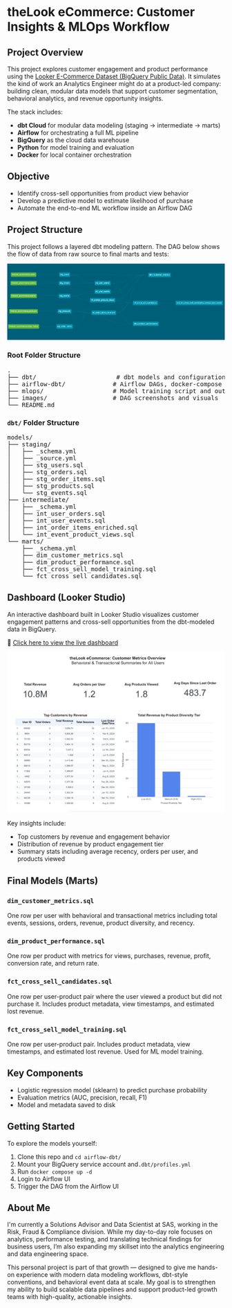 # theLook eCommerce: Customer Insights & MLOps Workflow

## Project Overview

This project explores customer engagement and product performance using the [Looker E-Commerce Dataset (BigQuery Public Data)](https://console.cloud.google.com/marketplace/product/bigquery-public-data/thelook-ecommerce). It simulates the kind of work an Analytics Engineer might do at a product-led company: building clean, modular data models that support customer segmentation, behavioral analytics, and revenue opportunity insights.  

The stack includes:
- **dbt Cloud** for modular data modeling (staging → intermediate → marts)  
- **Airflow** for orchestrating a full ML pipeline  
- **BigQuery** as the cloud data warehouse  
- **Python** for model training and evaluation  
- **Docker** for local container orchestration

## Objective

- Identify cross-sell opportunities from product view behavior  
- Develop a predictive model to estimate likelihood of purchase  
- Automate the end-to-end ML workflow inside an Airflow DAG  

## Project Structure

This project follows a layered dbt modeling pattern. The DAG below shows the flow of data from raw source to final marts and tests:

![DAG Screenshot](images/dbt_dag.png)

### Root Folder Structure

<pre>
.
├── dbt/                      # dbt models and configurations  
├── airflow-dbt/             # Airflow DAGs, docker-compose config, ML scripts  
├── mlops/                   # Model training script and outputs  
├── images/                  # DAG screenshots and visuals  
└── README.md
</pre>

### `dbt/` Folder Structure

<pre>
models/
├── staging/
│   ├── _schema.yml
│   ├── _source.yml
│   ├── stg_users.sql
│   ├── stg_orders.sql
│   ├── stg_order_items.sql
│   ├── stg_products.sql
│   └── stg_events.sql
├── intermediate/
│   ├── _schema.yml
│   ├── int_user_orders.sql
│   ├── int_user_events.sql
│   ├── int_order_items_enriched.sql
│   └── int_event_product_views.sql
└── marts/
    ├── _schema.yml
    ├── dim_customer_metrics.sql
    ├── dim_product_performance.sql
    ├── fct_cross_sell_model_training.sql
    └── fct_cross_sell_candidates.sql
</pre>

## Dashboard (Looker Studio)

An interactive dashboard built in Looker Studio visualizes customer engagement patterns and cross-sell opportunities from the dbt-modeled data in BigQuery.

🔗 [Click here to view the live dashboard](https://lookerstudio.google.com/reporting/8526155c-f917-492c-8140-948651a2af2f)

<img src="images/dashboard.png" alt="Dashboard" width="800"/>

Key insights include:
- Top customers by revenue and engagement behavior
- Distribution of revenue by product engagement tier
- Summary stats including average recency, orders per user, and products viewed

## Final Models (Marts)

### `dim_customer_metrics.sql`
One row per user with behavioral and transactional metrics including total events, sessions, orders, revenue, product diversity, and recency.

### `dim_product_performance.sql`
One row per product with metrics for views, purchases, revenue, profit, conversion rate, and return rate.

### `fct_cross_sell_candidates.sql`
One row per user-product pair where the user viewed a product but did not purchase it. Includes product metadata, view timestamps, and estimated lost revenue.

### `fct_cross_sell_model_training.sql`
One row per user-product pair. Includes product metadata, view timestamps, and estimated lost revenue. Used for ML model training.

## Key Components

- Logistic regression model (sklearn) to predict purchase probability
- Evaluation metrics (AUC, precision, recall, F1)
- Model and metadata saved to disk

## Getting Started

To explore the models yourself:
1. Clone this repo and `cd airflow-dbt/`
2. Mount your BigQuery service account and`.dbt/profiles.yml`
3. Run `docker compose up -d`
4. Login to Airflow UI
4. Trigger the DAG from the Airflow UI

## About Me

I'm currently a Solutions Advisor and Data Scientist at SAS, working in the Risk, Fraud & Compliance division. While my day-to-day role focuses on analytics, performance testing, and translating technical findings for business users, I’m also expanding my skillset into the analytics engineering and data engineering space.

This personal project is part of that growth — designed to give me hands-on experience with modern data modeling workflows, dbt-style conventions, and behavioral event data at scale. My goal is to strengthen my ability to build scalable data pipelines and support product-led growth teams with high-quality, actionable insights.